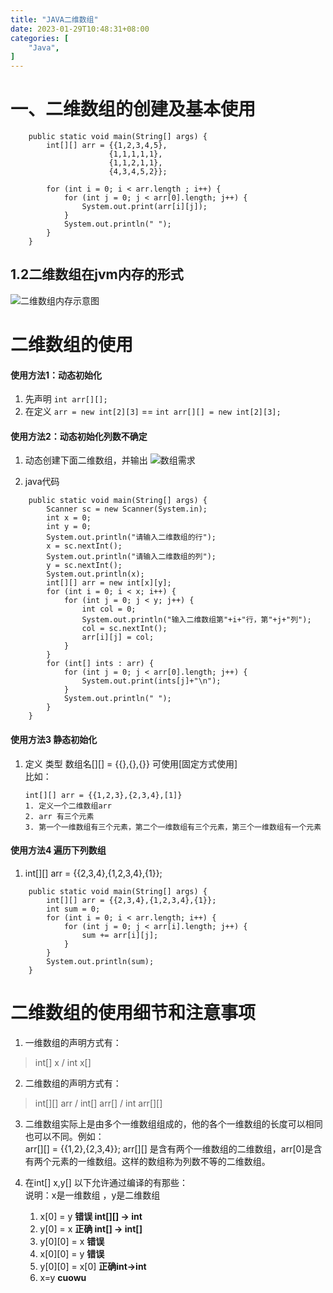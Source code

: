 ```yaml
---
title: "JAVA二维数组"
date: 2023-01-29T10:48:31+08:00
categories: [
    "Java",
]
---
```

# 一、二维数组的创建及基本使用

```
    public static void main(String[] args) {
        int[][] arr = {{1,2,3,4,5},
                      {1,1,1,1,1},
                      {1,1,2,1,1},
                      {4,3,4,5,2}};

        for (int i = 0; i < arr.length ; i++) {
            for (int j = 0; j < arr[0].length; j++) {
                System.out.print(arr[i][j]);
            }
            System.out.println(" ");
        }
    }
```
## 1.2二维数组在jvm内存的形式

![二维数组内存示意图](https://img-blog.csdnimg.cn/becb979b7dc24eff82d83bfc5ce0d44a.png "二维数组内存示意图")

# 二维数组的使用
#### 使用方法1：动态初始化  
1. 先声明 `int arr[][];`    
2. 在定义 `arr = new int[2][3]` == `int arr[][] = new int[2][3];`

#### 使用方法2：动态初始化列数不确定    
1. 动态创建下面二维数组，并输出
![数组需求](https://img-blog.csdnimg.cn/4770bf5a521948f6ae50283f828f5e8e.png "动态二维数组需求")    

2. java代码     
  
```
    public static void main(String[] args) {
        Scanner sc = new Scanner(System.in);
        int x = 0;
        int y = 0;
        System.out.println("请输入二维数组的行");
        x = sc.nextInt();
        System.out.println("请输入二维数组的列");
        y = sc.nextInt();
        System.out.println(x);
        int[][] arr = new int[x][y];
        for (int i = 0; i < x; i++) {
            for (int j = 0; j < y; j++) {
                int col = 0;
                System.out.println("输入二维数组第"+i+"行，第"+j+"列");
                col = sc.nextInt();
                arr[i][j] = col;
            }
        }
        for (int[] ints : arr) {
            for (int j = 0; j < arr[0].length; j++) {
                System.out.print(ints[j]+"\n");
            }
            System.out.println(" ");
        }
    }
```
#### 使用方法3 静态初始化   
1. 定义 类型 数组名[][] = {{},{},{}} 可使用[固定方式使用]   
   比如：
   ```
   int[][] arr = {{1,2,3},{2,3,4},[1]}
   1. 定义一个二维数组arr
   2. arr 有三个元素
   3. 第一个一维数组有三个元素，第二个一维数组有三个元素，第三个一维数组有一个元素
   ```

#### 使用方法4 遍历下列数组     
1. int[][] arr = {{2,3,4},{1,2,3,4},{1}};   
```
    public static void main(String[] args) {
        int[][] arr = {{2,3,4},{1,2,3,4},{1}};
        int sum = 0;
        for (int i = 0; i < arr.length; i++) {
            for (int j = 0; j < arr[i].length; j++) {
                sum += arr[i][j];
            }
        }
        System.out.println(sum);
    }
```

# 二维数组的使用细节和注意事项

1. 一维数组的声明方式有：      
  >int[] x / int x[]

2. 二维数组的声明方式有：      
>int[][] arr / int[] arr[] / int arr[][]    

3. 二维数组实际上是由多个一维数组组成的，他的各个一维数组的长度可以相同也可以不同。例如：      
   arr[][] = {{1,2},{2,3,4}};
   arr[][] 是含有两个一维数组的二维数组，arr[0]是含有两个元素的一维数组。这样的数组称为列数不等的二维数组。      

4. 在int[] x,y[] 以下允许通过编译的有那些：     
    说明：x是一维数组 ，y是二维数组
    1. x[0] = y **错误 int[][] -> int**
    2. y[0] = x **正确 int[] -> int[]**
    3. y[0][0] = x **错误**
    4. x[0][0] = y **错误**
    5. y[0][0] = x[0] **正确int->int**
    6. x=y **cuowu**